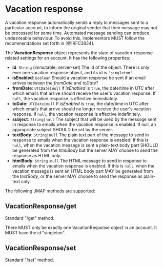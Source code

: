 # Vacation response

A vacation response automatically sends a reply to messages sent to a particular account, to inform the original sender that their message may not be processed for some time. Automated message sending can produce undesireable behaviour. To avoid this, implementors MUST follow the recommendations set forth in [@!RFC3834].

The **VacationResponse** object represents the state of vacation-response
related settings for an account. It has the following properties:

- **id**: `String` (immutable; server-set)
  The id of the object. There is only ever one vacation response object, and its id is `"singleton"`.
- **isEnabled**: `Boolean`
  Should a vacation response be sent if an email arrives between the *fromDate* and *toDate*?
- **fromDate**: `UTCDate|null`
  If *isEnabled* is `true`, the date/time in UTC after which emails that arrive should receive the user's vacation response. If `null`, the vacation response is effective immediately.
- **toDate**: `UTCDate|null`
  If *isEnabled* is `true`, the date/time in UTC after which emails that arrive should no longer receive the user's vacation response. If `null`, the vacation response is effective indefinitely.
- **subject**: `String|null`
  The subject that will be used by the message sent in response to emails when the vacation response is enabled. If null, an appropriate subject SHOULD be set by the server.
- **textBody**: `String|null`
  The plain text part of the message to send in response to emails when the vacation response is enabled. If this is `null`, when the vacation message is sent a plain-text body part SHOULD be generated from the *htmlBody* but the server MAY choose to send the response as HTML only.
- **htmlBody**: `String|null`
  The HTML message to send in response to emails when the vacation response is enabled. If this is `null`, when the vacation message is sent an HTML body part MAY be generated from the *textBody*, or the server MAY choose to send the response as plain-text only.

The following JMAP methods are supported:

## VacationResponse/get

Standard "/get" method.

There MUST only be exactly one VacationResponse object in an account. It MUST have the id "singleton".

## VacationResponse/set

Standard "/set" method.
